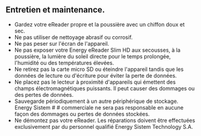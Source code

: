 ## Entretien et maintenance.

- Gardez votre eReader propre et la poussière avec un chiffon doux et sec.
- Ne pas utiliser de nettoyage abrasif ou corrosif.
- Ne pas peser sur l'écran de l'appareil.
- Ne pas exposer votre Energy eReader Slim HD aux secousses, à la poussière, la lumière du soleil directe pour le temps prolongée, l'humidité ou des températures élevées.
- Ne retirez pas la carte micro SD ou éteindre l'appareil tandis que les données de lecture ou d'écriture pour éviter la perte de données.
- Ne placez pas le lecteur à proximité d'appareils qui émettent des champs électromagnétiques puissants. Il peut causer des dommages ou des pertes de données.
- Sauvegarde périodiquement à un autre périphérique de stockage. Energy Sistem # # commerciale ne sera pas responsable en aucune façon des dommages ou pertes de données stockées.
- Ne démontez pas votre eReader. Les réparations doivent être effectuées exclusivement par du personnel qualifié Energy Sistem Technology S.A.

